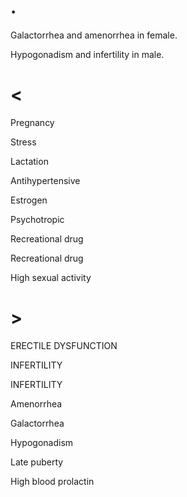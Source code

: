 # .

Galactorrhea and amenorrhea in female.

Hypogonadism and infertility in male.

# <

Pregnancy

Stress

Lactation

Antihypertensive

Estrogen

Psychotropic

Recreational drug

Recreational drug

High sexual activity

# >

ERECTILE DYSFUNCTION

INFERTILITY

INFERTILITY

Amenorrhea

Galactorrhea

Hypogonadism

Late puberty

High blood prolactin
